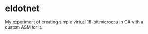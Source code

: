 # eldotnet

My experiment of creating simple virtual 16-bit microcpu in C# with a custom ASM for it.
